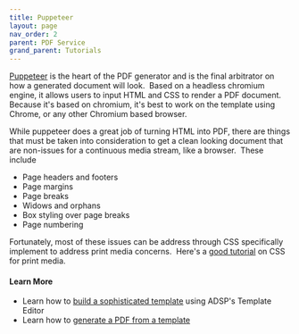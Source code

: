 ```yaml
---
title: Puppeteer
layout: page
nav_order: 2
parent: PDF Service
grand_parent: Tutorials
---
```


[Puppeteer](https://pptr.dev/) is the heart of the PDF generator and is the final arbitrator on how a generated document will look.  Based on a headless chromium engine, it allows users to input HTML and CSS to render a PDF document.  Because it's based on chromium, it's best to work on the template using Chrome, or any other Chromium based browser.

While puppeteer does a great job of turning HTML into PDF, there are things that must be taken into consideration to get a clean looking document that are non-issues for a continuous media stream, like a browser.  These include

- Page headers and footers
- Page margins
- Page breaks
- Widows and orphans
- Box styling over page breaks
- Page numbering

Fortunately, most of these issues can be address through CSS specifically implement to address print media concerns.  Here's a [good tutorial](https://www.smashingmagazine.com/2018/05/print-stylesheets-in-2018/) on CSS for print media.

#### Learn More

- Learn how to [build a sophisticated template](/adsp-monorepo/tutorials/pdf/building-a-template.html) using ADSP's Template Editor
- Learn how to [generate a PDF from a template](/adsp-monorepo/tutorials/pdf/generate-a-pdf.html)

